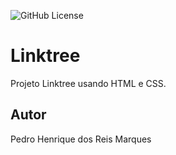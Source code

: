![GitHub License](https://img.shields.io/github/license/pedrohreismarques/linktree?style=for-the-badge)

# Linktree
Projeto Linktree usando HTML e CSS.
## Autor
Pedro Henrique dos Reis Marques
